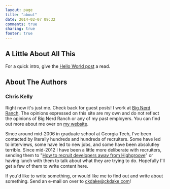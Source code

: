 ```yaml
---
layout: page
title: "about"
date: 2014-02-07 09:32
comments: true
sharing: true
footer: true
---
```

## A Little About All This

For a quick intro, give the <a href="{{ site.url }}/blog/2014/02/06/hello-world/">Hello World post</a> a read.

## About The Authors

### Chris Kelly

Right now it's just me. Check back for guest posts!  I work at <a href="http://www.bignerdranch.com/">Big Nerd Ranch</a>. The opinions expressed on this site are my own and do not reflect the opinions of Big Nerd Ranch or any of my past employers. You can find out more about me over on <a href="http://ckdake.com/me.html">my website</a>.

Since around mid-2006 in graduate school at Georgia Tech, I've been contacted by literally hundreds and hundreds of recruiters. Some have led to interviews, some have led to new jobs, and some have been absolutley terrible. Since mid-2012 I have been a little more deliberate with recruiters, sending them to "<a href="http://blog.bignerdranch.com/1630-how-to-recruit-developers-away-from-highgroove/">How to recruit developers away from Highgroove</a>" or having lunch with them to talk about what they are trying to do.  Hopefully I'll get a few of them to write content here.

If you'd like to write something, or would like me to find out and write about something. Send an e-mail on over to <a href="mailto:ckdake@ckdake.com">ckdake@ckdake.com</a>!
